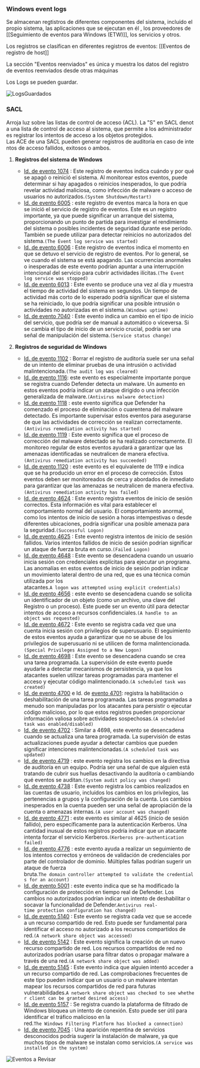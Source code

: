 ### Windows event logs

Se almacenan regtistros de diferentes componentes del sistema, incluído el propio sistema, las aplicaciones que se ejecutan en él , los proveedores de [[Seguimiento de eventos para Windows (ETW)]], los servicios y otros.

Los registros se clasifican en diferentes registros de eventos: [[Eventos de registro de host]]

La sección "Eventos reenviados" es única y muestra los datos del registro de eventos reenviados desde otras máquinas

Los Logs se pueden guardar.

![LogsGuardados](https://i.postimg.cc/VkGQw6RV/Logs-Guardados.png)

### SACL  

Arroja luz sobre las listas de control de acceso (ACL). La "S" en SACL denota una lista de control de acceso al sistema, que permite a los administradores registrar los intentos de acceso a los objetos protegidos. Las ACE de una SACL pueden generar registros de auditoría en caso de intentos de acceso fallidos, exitosos o ambos.



1. **Registros del sistema de Windows**
    
    - [Id. de evento 1074](https://serverfault.com/questions/885601/windows-event-codes-for-startup-shutdown-lock-unlock) : Este registro de eventos indica cuándo y por qué se apagó o reinició el sistema. Al monitorear estos eventos, puede determinar si hay apagados o reinicios inesperados, lo que podría revelar actividad maliciosa, como infección de malware o acceso de usuarios no autorizados.`(System Shutdown/Restart)`
    - [Id. de evento 6005](https://superuser.com/questions/1137371/how-to-find-out-if-windows-was-running-at-a-given-time) : este registro de eventos marca la hora en que se inició el servicio de registro de eventos. Este es un registro importante, ya que puede significar un arranque del sistema, proporcionando un punto de partida para investigar el rendimiento del sistema o posibles incidentes de seguridad durante ese período. También se puede utilizar para detectar reinicios no autorizados del sistema.`(The Event log service was started)`
    - [Id. de evento 6006](https://learn.microsoft.com/en-us/answers/questions/235563/server-issue) : Este registro de eventos indica el momento en que se detuvo el servicio de registro de eventos. Por lo general, se ve cuando el sistema se está apagando. Las ocurrencias anormales o inesperadas de este evento podrían apuntar a una interrupción intencional del servicio para cubrir actividades ilícitas.`(The Event log service was stopped)`
    - [Id. de evento 6013](https://serverfault.com/questions/885601/windows-event-codes-for-startup-shutdown-lock-unlock) : Este evento se produce una vez al día y muestra el tiempo de actividad del sistema en segundos. Un tiempo de actividad más corto de lo esperado podría significar que el sistema se ha reiniciado, lo que podría significar una posible intrusión o actividades no autorizadas en el sistema.`(Windows uptime)`
    - [Id. de evento 7040](https://www.slideshare.net/Hackerhurricane/finding-attacks-with-these-6-events) : Este evento indica un cambio en el tipo de inicio del servicio, que podría ser de manual a automático o viceversa. Si se cambia el tipo de inicio de un servicio crucial, podría ser una señal de manipulación del sistema.`(Service status change)`
2. **Registros de seguridad de Windows**
    
    - [Id. de evento 1102](https://www.ultimatewindowssecurity.com/securitylog/encyclopedia/event.aspx?eventid=1102) : Borrar el registro de auditoría suele ser una señal de un intento de eliminar pruebas de una intrusión o actividad malintencionada.`(The audit log was cleared)`
    - [Id. de evento 1116](https://learn.microsoft.com/en-us/microsoft-365/security/defender-endpoint/troubleshoot-microsoft-defender-antivirus?view=o365-worldwide): este evento es especialmente importante porque se registra cuando Defender detecta un malware. Un aumento en estos eventos podría indicar un ataque dirigido o una infección generalizada de malware.`(Antivirus malware detection)`
    - [Id. de evento 1118](https://learn.microsoft.com/en-us/microsoft-365/security/defender-endpoint/troubleshoot-microsoft-defender-antivirus?view=o365-worldwide) : este evento significa que Defender ha comenzado el proceso de eliminación o cuarentena del malware detectado. Es importante supervisar estos eventos para asegurarse de que las actividades de corrección se realizan correctamente.`(Antivirus remediation activity has started)`
    - [Id. de evento 1119](https://learn.microsoft.com/en-us/microsoft-365/security/defender-endpoint/troubleshoot-microsoft-defender-antivirus?view=o365-worldwide) : Este evento significa que el proceso de corrección del malware detectado se ha realizado correctamente. El monitoreo regular de estos eventos ayudará a garantizar que las amenazas identificadas se neutralicen de manera efectiva.`(Antivirus remediation activity has succeeded)`
    - [Id. de evento 1120](https://learn.microsoft.com/en-us/microsoft-365/security/defender-endpoint/troubleshoot-microsoft-defender-antivirus?view=o365-worldwide) : este evento es el equivalente de 1119 e indica que se ha producido un error en el proceso de corrección. Estos eventos deben ser monitoreados de cerca y abordados de inmediato para garantizar que las amenazas se neutralicen de manera efectiva.`(Antivirus remediation activity has failed)`
    - [Id. de evento 4624](https://www.ultimatewindowssecurity.com/securitylog/encyclopedia/event.aspx?eventid=4624) : Este evento registra eventos de inicio de sesión correctos. Esta información es vital para establecer el comportamiento normal del usuario. El comportamiento anormal, como los intentos de inicio de sesión a horas intempestivas o desde diferentes ubicaciones, podría significar una posible amenaza para la seguridad.`(Successful Logon)`
    - [Id. de evento 4625](https://www.ultimatewindowssecurity.com/securitylog/encyclopedia/event.aspx?eventid=4625) : Este evento registra intentos de inicio de sesión fallidos. Varios intentos fallidos de inicio de sesión podrían significar un ataque de fuerza bruta en curso.`(Failed Logon)`
    - [Id. de evento 4648](https://www.ultimatewindowssecurity.com/securitylog/encyclopedia/event.aspx?eventid=4648) : Este evento se desencadena cuando un usuario inicia sesión con credenciales explícitas para ejecutar un programa. Las anomalías en estos eventos de inicio de sesión podrían indicar un movimiento lateral dentro de una red, que es una técnica común utilizada por los atacantes.`A logon was attempted using explicit credentials)`
    - [Id. de evento 4656](https://www.ultimatewindowssecurity.com/securitylog/encyclopedia/event.aspx?eventid=4656) : este evento se desencadena cuando se solicita un identificador de un objeto (como un archivo, una clave del Registro o un proceso). Este puede ser un evento útil para detectar intentos de acceso a recursos confidenciales.`(A handle to an object was requested)`
    - [Id. de evento 4672](https://www.ultimatewindowssecurity.com/securitylog/encyclopedia/event.aspx?eventid=4672) : Este evento se registra cada vez que una cuenta inicia sesión con privilegios de superusuario. El seguimiento de estos eventos ayuda a garantizar que no se abuse de los privilegios de superusuario ni se utilicen de forma malintencionada.`(Special Privileges Assigned to a New Logon)`
    - [Id. de evento 4698](https://www.ultimatewindowssecurity.com/securitylog/encyclopedia/event.aspx?eventid=4698) : Este evento se desencadena cuando se crea una tarea programada. La supervisión de este evento puede ayudarle a detectar mecanismos de persistencia, ya que los atacantes suelen utilizar tareas programadas para mantener el acceso y ejecutar código malintencionado.`(A scheduled task was created)`
    - [Id. de evento 4700](https://www.ultimatewindowssecurity.com/securitylog/encyclopedia/event.aspx?eventid=4700) e Id. de [evento 4701](https://www.ultimatewindowssecurity.com/securitylog/encyclopedia/event.aspx?eventid=4701): registra la habilitación o deshabilitación de una tarea programada. Las tareas programadas a menudo son manipuladas por los atacantes para persistir o ejecutar código malicioso, por lo que estos registros pueden proporcionar información valiosa sobre actividades sospechosas.`(A scheduled task was enabled/disabled)`
    - [Id. de evento 4702](https://www.ultimatewindowssecurity.com/securitylog/encyclopedia/event.aspx?eventid=4702) : Similar a 4698, este evento se desencadena cuando se actualiza una tarea programada. La supervisión de estas actualizaciones puede ayudar a detectar cambios que pueden significar intenciones malintencionadas.`(A scheduled task was updated)`
    - [Id. de evento 4719](https://www.ultimatewindowssecurity.com/securitylog/encyclopedia/event.aspx?eventid=4719) : este evento registra los cambios en la directiva de auditoría en un equipo. Podría ser una señal de que alguien está tratando de cubrir sus huellas desactivando la auditoría o cambiando qué eventos se auditan.`(System audit policy was changed)`
    - [Id. de evento 4738](https://www.ultimatewindowssecurity.com/securitylog/encyclopedia/event.aspx?eventid=4738) : Este evento registra los cambios realizados en las cuentas de usuario, incluidos los cambios en los privilegios, las pertenencias a grupos y la configuración de la cuenta. Los cambios inesperados en la cuenta pueden ser una señal de apropiación de la cuenta o amenazas internas.`(A user account was changed)`
    - [Id. de evento 4771](https://www.ultimatewindowssecurity.com/securitylog/encyclopedia/event.aspx?eventid=4771) : este evento es similar al 4625 (inicio de sesión fallido), pero específicamente para la autenticación Kerberos. Una cantidad inusual de estos registros podría indicar que un atacante intenta forzar el servicio Kerberos.`(Kerberos pre-authentication failed)`
    - [Id. de evento 4776](https://www.ultimatewindowssecurity.com/securitylog/encyclopedia/event.aspx?eventid=4776) : este evento ayuda a realizar un seguimiento de los intentos correctos y erróneos de validación de credenciales por parte del controlador de dominio. Múltiples fallas podrían sugerir un ataque de fuerza bruta.`The domain controller attempted to validate the credentials for an account)`
    - [Id. de evento 5001](https://learn.microsoft.com/en-us/microsoft-365/security/defender-endpoint/troubleshoot-microsoft-defender-antivirus?view=o365-worldwide) : este evento indica que se ha modificado la configuración de protección en tiempo real de Defender. Los cambios no autorizados podrían indicar un intento de deshabilitar o socavar la funcionalidad de Defender.`Antivirus real-time protection configuration has changed)`
    - [Id. de evento 5140](https://www.ultimatewindowssecurity.com/securitylog/encyclopedia/event.aspx?eventid=5140) : Este evento se registra cada vez que se accede a un recurso compartido de red. Esto puede ser fundamental para identificar el acceso no autorizado a los recursos compartidos de red.`(A network share object was accessed)`
    - [Id. de evento 5142](https://www.ultimatewindowssecurity.com/securitylog/encyclopedia/event.aspx?eventid=5142) : Este evento significa la creación de un nuevo recurso compartido de red. Los recursos compartidos de red no autorizados podrían usarse para filtrar datos o propagar malware a través de una red.`(A network share object was added)`
    - [Id. de evento 5145](https://www.ultimatewindowssecurity.com/securitylog/encyclopedia/event.aspx?eventid=5145) : Este evento indica que alguien intentó acceder a un recurso compartido de red. Las comprobaciones frecuentes de este tipo pueden indicar que un usuario o un malware intentan mapear los recursos compartidos de red para futuras vulnerabilidades.`A network share object was checked to see whether client can be granted desired access)`
    - [Id. de evento 5157](https://www.ultimatewindowssecurity.com/securitylog/encyclopedia/event.aspx?eventid=5157) : Se registra cuando la plataforma de filtrado de Windows bloquea un intento de conexión. Esto puede ser útil para identificar el tráfico malicioso en la red.`The Windows Filtering Platform has blocked a connection)`
    - [Id. de evento 7045](https://www.ultimatewindowssecurity.com/securitylog/encyclopedia/event.aspx?eventid=7045) : Una aparición repentina de servicios desconocidos podría sugerir la instalación de malware, ya que muchos tipos de malware se instalan como servicios.`(A service was installed in the system)`

![Eventos a Revisar](https://i.postimg.cc/mk52XXBX/eventosarevisare.png)